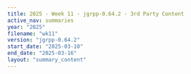 ```yaml
---
title: 2025 - Week 11 - jgrpp-0.64.2 - 3rd Party Content
active_nav: summaries
year: "2025"
filename: "wk11"
version: "jgrpp-0.64.2"
start_date: "2025-03-10"
end_date: "2025-03-16"
layout: "summary_content"
---
```

